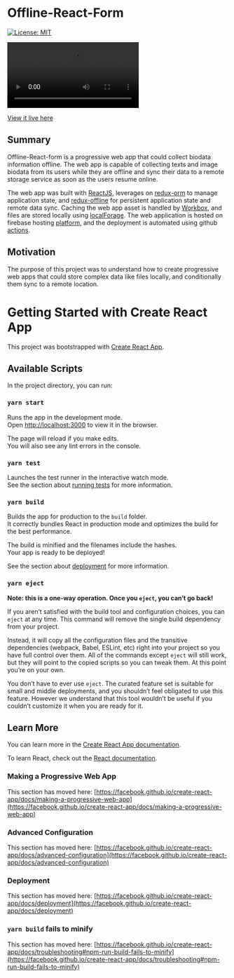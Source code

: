 # Offline-React-Form

[![License: MIT](https://img.shields.io/badge/License-MIT-yellow.svg)](https://opensource.org/licenses/MIT)

[<video src="./public/offlineReactForm.mp4"/>](https://offline-react-form.web.app)

[View it live here](https://offline-react-form.web.app)

## Summary

Offline-React-form is a progressive web app that could collect biodata information offline.
The web app is capable of collecting texts and image biodata from its users while they are offline and sync their data to a remote storage service as soon as the users resume online.

The web app was built with [ReactJS](https://reactjs.org/), leverages on [redux-orm](https://redux-orm.github.io/redux-orm/) to manage application state, and [redux-offline](https://github.com/redux-offline/redux-offline) for persistent application state and remote data sync.
Caching the web app asset is handled by [Workbox](https://developers.google.com/web/tools/workbox), and files are stored locally using [localForage](https://github.com/localForage/localForage).
The web application is hosted on firebase hosting [platform](https://firebase.google.com/products/hosting), and the deployment is automated using github [actions](https://github.com/features/actions).

## Motivation

The purpose of this project was to understand how to create progressive web apps that could store complex data like files locally, and conditionally them sync to a remote location.

# Getting Started with Create React App

This project was bootstrapped with [Create React App](https://github.com/facebook/create-react-app).

## Available Scripts

In the project directory, you can run:

### `yarn start`

Runs the app in the development mode.\
Open [http://localhost:3000](http://localhost:3000) to view it in the browser.

The page will reload if you make edits.\
You will also see any lint errors in the console.

### `yarn test`

Launches the test runner in the interactive watch mode.\
See the section about [running tests](https://facebook.github.io/create-react-app/docs/running-tests) for more information.

### `yarn build`

Builds the app for production to the `build` folder.\
It correctly bundles React in production mode and optimizes the build for the best performance.

The build is minified and the filenames include the hashes.\
Your app is ready to be deployed!

See the section about [deployment](https://facebook.github.io/create-react-app/docs/deployment) for more information.

### `yarn eject`

**Note: this is a one-way operation. Once you `eject`, you can’t go back!**

If you aren’t satisfied with the build tool and configuration choices, you can `eject` at any time. This command will remove the single build dependency from your project.

Instead, it will copy all the configuration files and the transitive dependencies (webpack, Babel, ESLint, etc) right into your project so you have full control over them. All of the commands except `eject` will still work, but they will point to the copied scripts so you can tweak them. At this point you’re on your own.

You don’t have to ever use `eject`. The curated feature set is suitable for small and middle deployments, and you shouldn’t feel obligated to use this feature. However we understand that this tool wouldn’t be useful if you couldn’t customize it when you are ready for it.

## Learn More

You can learn more in the [Create React App documentation](https://facebook.github.io/create-react-app/docs/getting-started).

To learn React, check out the [React documentation](https://reactjs.org/).

### Making a Progressive Web App

This section has moved here: [https://facebook.github.io/create-react-app/docs/making-a-progressive-web-app](https://facebook.github.io/create-react-app/docs/making-a-progressive-web-app)

### Advanced Configuration

This section has moved here: [https://facebook.github.io/create-react-app/docs/advanced-configuration](https://facebook.github.io/create-react-app/docs/advanced-configuration)

### Deployment

This section has moved here: [https://facebook.github.io/create-react-app/docs/deployment](https://facebook.github.io/create-react-app/docs/deployment)

### `yarn build` fails to minify

This section has moved here: [https://facebook.github.io/create-react-app/docs/troubleshooting#npm-run-build-fails-to-minify](https://facebook.github.io/create-react-app/docs/troubleshooting#npm-run-build-fails-to-minify)
